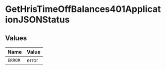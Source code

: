 # GetHrisTimeOffBalances401ApplicationJSONStatus


## Values

| Name    | Value   |
| ------- | ------- |
| `ERROR` | error   |